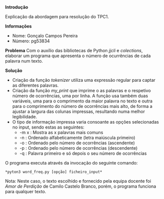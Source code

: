 
**Introdução**

Explicação da abordagem para resolução do TPC1.

**Informações**
* Nome: Gonçalo Campos Pereira
* Número: pg53834

**Problema**
Com o auxílio das bibliotecas de Python *jjcli* e *colections*, elaborar um programa que apresenta o número de ocurrências de cada palavra num texto.

**Solução**
* Criação da função *tokenizer* utiliza uma expressão regular para captar as diferentes palavras.
* Criação da função *my_print* que imprime o as palavras e o respetivo número de ocorrências, uma por linha. A função usa também duas variáveis, uma para o comprimento da maior palavra no texto e outra para o comprimento do número de ocorrências mais alto, de forma a ajustar a largura das colunas impressas, resultando numa melhor legibilidade. 
* O tipo de informação impressa varia consoante as opções selecionadas no input, sendo estas as seguintes:
    * -m x : Mostra as x palavras mais comuns
    * -n : Ordenado alfabeticamente (letra maiúscula primeiro)
    * -o : Ordenado pelo número de ocorrências (ascendente)
    * -p : Ordenado pelo número de ocorrências (descendente)
    * -q : Palavra primeiro e só depois o seu número de ocorrências

O programa executa através da invocação do seguinte comando:
    
    *pyton3 word_freq.py [opção] ficheiro_input*


Nota: Neste caso, o texto escolhido e fornecido pela equipa docente foi *Amor de Perdição* de Camilo Castelo Branco, porém, o programa funciona para qualquer texto.